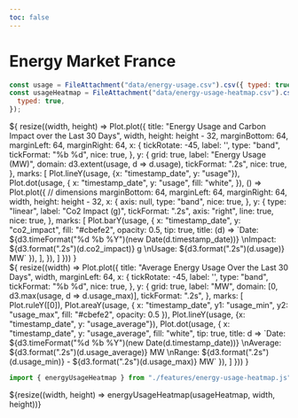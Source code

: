 ```yaml
---
toc: false
---
```


<div>
  <h1>Energy Market France</h1>
</div>

```js
const usage = FileAttachment("data/energy-usage.csv").csv({ typed: true });
const usageHeatmap = FileAttachment("data/energy-usage-heatmap.csv").csv({
  typed: true,
});
```

<div class="grid grid-cols-1" style="grid-auto-rows: 504px;">
  <div class="card">
  ${
    resize((width, height) => Plot.plot({
      title: "Energy Usage and Carbon Impact over the Last 30 Days",
      width, 
      height: height - 32,
      marginBottom: 64,
      marginLeft: 64,
      marginRight: 64,
      x: {
        tickRotate: -45,
        label: '',
        type: "band",
        tickFormat: "%b %d",
        nice: true,
      },
      y: {
        grid: true,
        label: "Energy Usage (MW)",
        domain: d3.extent(usage, d => d.usage),
        tickFormat: ".2s",
        nice: true,
      },
      marks: [
        Plot.lineY(usage, {x: "timestamp_date", y: "usage"}),
        Plot.dot(usage, {
          x: "timestamp_date",
          y: "usage",
          fill: "white", 
        }),
        () => Plot.plot({
          // dimensions
          marginBottom: 64,
          marginLeft: 64,
          marginRight: 64,
          width,
          height: height - 32,
          x: {
            axis: null,
            type: "band",
            nice: true,
          },
          y: {
            type: "linear",
            label: "Co2 Impact (g)",
            tickFormat: ".2s",
            axis: "right",
            line: true,
            nice: true,
          },
          marks: [
            Plot.barY(usage, {
              x: "timestamp_date",
              y: "co2_impact",
              fill: "#cbefe2",
              opacity: 0.5,
              tip: true,
              title: (d) => `Date: ${d3.timeFormat("%d %b %Y")(new Date(d.timestamp_date))}
              \nImpact: ${d3.format(".2s")(d.co2_impact)} g
              \nUsage: ${d3.format(".2s")(d.usage)} MW`
            }),
          ],
        }),
      ]
    }))
  }</div>
</div>

<div class="grid grid-cols-1" style="grid-auto-rows: 504px;">
  <div class="card">
  ${
    resize((width) => Plot.plot({
      title: "Average Energy Usage Over the Last 30 Days",
      width,
      marginLeft: 64,
      x: {
        tickRotate: -45,
        label: '',
        type: "band",
        tickFormat: "%b %d",
        nice: true,
      },
      y: {
        grid: true,
        label: "MW",
        domain: [0, d3.max(usage, d => d.usage_max)],
        tickFormat: ".2s",
      },
      marks: [
        Plot.ruleY([0]),
        Plot.areaY(usage, {
          x: "timestamp_date",
          y1: "usage_min", 
          y2: "usage_max",
          fill: "#cbefe2",
          opacity: 0.5
        }),
        Plot.lineY(usage, {x: "timestamp_date", y: "usage_average"}),
        Plot.dot(usage, {
          x: "timestamp_date",
          y: "usage_average",
          fill: "white", 
          tip: true,
          title: d => `Date: ${d3.timeFormat("%d %b %Y")(new Date(d.timestamp_date))}
          \nAverage: ${d3.format(".2s")(d.usage_average)} MW
          \nRange: ${d3.format(".2s")(d.usage_min)} - ${d3.format(".2s")(d.usage_max)} MW`
        }),
      ]
    }))
  }</div>
</div>

```js
import { energyUsageHeatmap } from "./features/energy-usage-heatmap.js";
```

<div class="grid grid-cols-1" style="grid-auto-rows: 504px;">
  <div class="card">
    ${resize((width, height) => energyUsageHeatmap(usageHeatmap, width, height))}
  </div>
</div>

